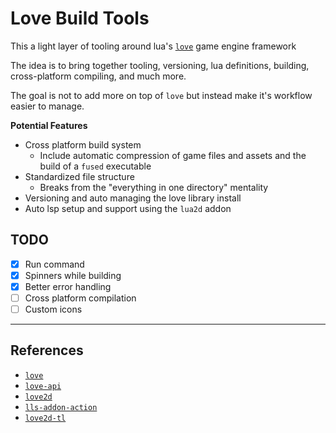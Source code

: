 # Love Build Tools

This a light layer of tooling around lua's [`love`](https://love2d.org/wiki/Main_Page) game engine framework

The idea is to bring together tooling, versioning, lua definitions, building, cross-platform compiling, and much more.

The goal is not to add more on top of `love` but instead make it's workflow easier to manage.

**Potential Features**

- Cross platform build system
    - Include automatic compression of game files and assets and the build of a `fused` executable
- Standardized file structure
    - Breaks from the "everything in one directory" mentality
- Versioning and auto managing the love library install
- Auto lsp setup and support using the `lua2d` addon

## TODO

- [x] Run command
- [x] Spinners while building
- [x] Better error handling
- [ ] Cross platform compilation
- [ ] Custom icons

___

## References

- [`love`](https://love2d.org/wiki/Main_Page)
- [`love-api`](https://github.com/love2d-community/love-api)
- [`love2d`](https://github.com/LuaCATS/love2d)
- [`lls-addon-action`](https://github.com/LuaLS/LLS-Addons-Action)
- [`love2d-tl`](https://github.com/MikuAuahDark/love2d-tl)
